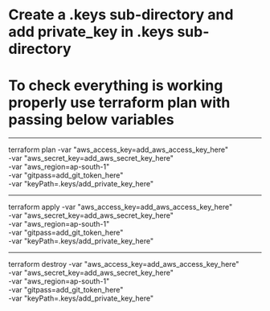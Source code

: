 # Create a .keys sub-directory and add private_key in .keys sub-directory

# To check everything is working properly use terraform plan with passing below variables

------------------------------------------------------------------------------------------
terraform plan -var "aws_access_key=add_aws_access_key_here" \
               -var "aws_secret_key=add_aws_secret_key_here" \
							 -var "aws_region=ap-south-1" \
							 -var "gitpass=add_git_token_here" \
							 -var "keyPath=.keys/add_private_key_here"
							 
------------------------------------------------------------------------------------------
terraform apply -var "aws_access_key=add_aws_access_key_here" \
                -var "aws_secret_key=add_aws_secret_key_here" \
							  -var "aws_region=ap-south-1" \
							  -var "gitpass=add_git_token_here" \
							  -var "keyPath=.keys/add_private_key_here"
                
-------------------------------------------------------------------------------------------                
terraform destroy -var "aws_access_key=add_aws_access_key_here" \
                  -var "aws_secret_key=add_aws_secret_key_here" \
							    -var "aws_region=ap-south-1" \
							    -var "gitpass=add_git_token_here" \
							    -var "keyPath=.keys/add_private_key_here"
							    
